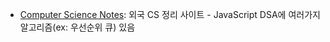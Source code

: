 - [Computer Science Notes](https://walkccc.me/CS/OS/Chap02/): 외국 CS 정리 사이트 - JavaScript DSA에 여러가지 알고리즘(ex: 우선순위 큐) 있음